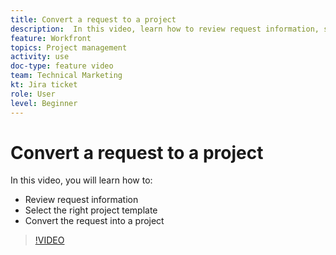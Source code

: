 ```yaml
---
title: Convert a request to a project
description:  In this video, learn how to review request information, select the right project template, convert the request into a project.
feature: Workfront
topics: Project management
activity: use
doc-type: feature video
team: Technical Marketing
kt: Jira ticket
role: User
level: Beginner
---
```

# Convert a request to a project

In this video, you will learn how to:

* Review request information
* Select the right project template
* Convert the request into a project

>[!VIDEO](https://video.tv.adobe.com/v/335083/?quality=12)
